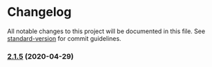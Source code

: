 # Changelog

All notable changes to this project will be documented in this file. See [standard-version](https://github.com/conventional-changelog/standard-version) for commit guidelines.

### [2.1.5](https://github.com/lemonde/node-oss-client/compare/v2.1.4...v2.1.5) (2020-04-29)
